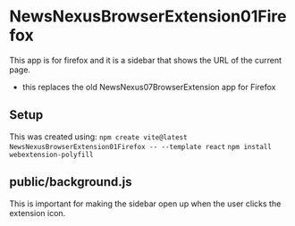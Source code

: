 # NewsNexusBrowserExtension01Firefox

This app is for firefox and it is a sidebar that shows the URL of the current page.

- this replaces the old NewsNexus07BrowserExtension app for Firefox

## Setup

This was created using:
`npm create vite@latest NewsNexusBrowserExtension01Firefox -- --template react`
`npm install webextension-polyfill`

## public/background.js

This is important for making the sidebar open up when the user clicks the extension icon.
